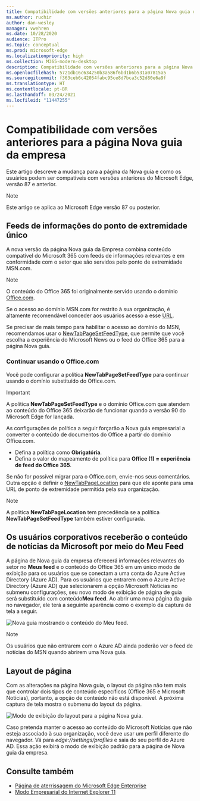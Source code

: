 ```yaml
---
title: Compatibilidade com versões anteriores para a página Nova guia da empresa
ms.author: ruchir
author: dan-wesley
manager: vwehren
ms.date: 10/28/2020
audience: ITPro
ms.topic: conceptual
ms.prod: microsoft-edge
ms.localizationpriority: high
ms.collection: M365-modern-desktop
description: Compatibilidade com versões anteriores para a página Nova guia da empresa
ms.openlocfilehash: 5721db16c634250b3a586f6bd1b6b531a07815a5
ms.sourcegitcommit: f363ceb6c42054fabc95ce8d7bca3c52d80e6a9f
ms.translationtype: HT
ms.contentlocale: pt-BR
ms.lasthandoff: 03/24/2021
ms.locfileid: "11447255"
---
```

# <a name="backwards-compatibility-for-the-enterprise-new-tab-page"></a>Compatibilidade com versões anteriores para a página Nova guia da empresa

Este artigo descreve a mudança para a página da Nova guia e como os usuários podem ser compatíveis com versões anteriores do Microsoft Edge, versão 87 e anterior.

> [!NOTE]
> Este artigo se aplica ao Microsoft Edge versão 87 ou posterior.

## <a name="information-feeds-from-single-endpoint"></a>Feeds de informações do ponto de extremidade único

A nova versão da página Nova guia da Empresa combina conteúdo compatível do Microsoft 365 com feeds de informações relevantes e em conformidade com o setor que são servidos pelo ponto de extremidade MSN.com.

> [!NOTE]
> O conteúdo do Office 365 foi originalmente servido usando o domínio [Office.com](https://www.office.com).

Se o acesso ao domínio MSN.com for restrito à sua organização, é altamente recomendável conceder aos usuários acesso a esse [URL](https://ntp.msn.com).

Se precisar de mais tempo para habilitar o acesso ao domínio do MSN, recomendamos usar o [NewTabPageSetFeedType](./microsoft-edge-policies.md#newtabpagesetfeedtype), que permite que você escolha a experiência do Microsoft News ou o feed do Office 365 para a página Nova guia.

### <a name="keep-using-officecom"></a>Continuar usando o Office.com

 Você pode configurar a política **NewTabPageSetFeedType** para continuar usando o domínio substituído do Office.com.

> [!IMPORTANT]
> A política **NewTabPageSetFeedType** e o domínio Office.com que atendem ao conteúdo do Office 365 deixarão de funcionar quando a versão 90 do Microsoft Edge for lançada.

As configurações de política a seguir forçarão a Nova guia empresarial a converter o conteúdo de documentos do Office a partir do domínio Office.com.

- Defina a política como **Obrigatória**.
- Defina o valor do mapeamento de política para **Office (1) = experiência de feed do Office 365**.

Se não for possível migrar para o Office.com, envie-nos seus comentários. Outra opção é definir o [NewTabPageLocation](./microsoft-edge-policies.md#newtabpagelocation) para que ele aponte para uma URL de ponto de extremidade permitida pela sua organização.

> [!NOTE]
> A política **NewTabPageLocation** tem precedência se a política **NewTabPageSetFeedType** também estiver configurada.

## <a name="enterprise-users-will-now-get-microsoft-news-content-via-my-feed"></a>Os usuários corporativos receberão o conteúdo de notícias da Microsoft por meio do Meu Feed

A página de Nova guia da empresa oferecerá informações relevantes do setor no **Meus feed** e o conteúdo do Office 365 em um único modo de exibição para os usuários que se conectam a uma conta do Azure Active Directory (Azure AD). Para os usuários que entrarem com o Azure Active Directory (Azure AD) que selecionarem a opção Microsoft Notícias no submenu configurações, seu novo modo de exibição de página de guia será substituído com conteúdo**Meu feed**. Ao abrir uma nova página da guia no navegador, ele terá a seguinte aparência como o exemplo da captura de tela a seguir.

![Nova guia mostrando o conteúdo do Meu feed.](media/microsoft-edge-ntp-backward-compatibility/microsoft-edge-ntp-myfeed-view.png)

> [!NOTE]
> Os usuários que não entrarem com o Azure AD ainda poderão ver o feed de notícias do MSN quando abrirem uma Nova guia.

## <a name="page-layout"></a>Layout de página

Com as alterações na página Nova guia, o layout da página não tem mais que controlar dois tipos de conteúdo específicos (Office 365 e Microsoft Notícias), portanto, a opção de conteúdo não está disponível. A próxima captura de tela mostra o submenu do layout da página.

![Modo de exibição do layout para a página Nova guia.](media/microsoft-edge-ntp-backward-compatibility/microsoft-edge-ntp-page-layout.png)

Caso pretenda manter o acesso ao conteúdo do Microsoft Notícias que não esteja associado à sua organização, você deve usar um perfil diferente do navegador. Vá para  *edge://settings/profiles* e saia do seu perfil do Azure AD. Essa ação exibirá o modo de exibição padrão para a página de Nova guia da empresa. 

## <a name="see-also"></a>Consulte também

- [Página de aterrissagem do Microsoft Edge Enterprise](https://aka.ms/EdgeEnterprise)
- [Modo Empresarial do Internet Explorer 11](/internet-explorer/ie11-deploy-guide/enterprise-mode-overview-for-ie11)